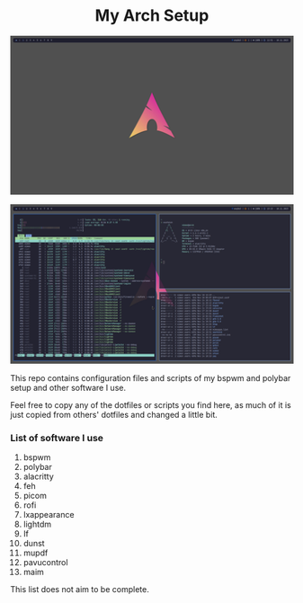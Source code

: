 <h1 align="center">My Arch Setup</h1> 

<a><img src="https://github.com/SimonJpg2/dotfiles/blob/master/Desktop.png"/></a>

<a><img src = "https://github.com/SimonJpg2/dotfiles/blob/master/Desktop2.png"/></a>

This repo contains configuration files and scripts of my bspwm and polybar setup and other software I use.

Feel free to copy any of the dotfiles or scripts you find here, as much of it is just copied from others' dotfiles and changed a little bit.

### List of software I use

1. bspwm
2. polybar
3. alacritty
4. feh
5. picom
6. rofi
7. lxappearance
8. lightdm
9. lf
10. dunst
11. mupdf
12. pavucontrol
13. maim

This list does not aim to be complete.
